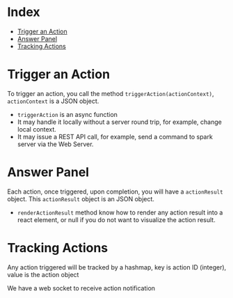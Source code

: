 # Index
* [Trigger an Action](#trigger-an-action)
* [Answer Panel](#answer-panel)
* [Tracking Actions](#tracking-actions)

# Trigger an Action

To trigger an action, you call the method `triggerAction(actionContext)`, `actionContext` is a JSON object.

* `triggerAction` is an async function
* It may handle it locally without a server round trip, for example, change local context.
* It may issue a REST API call, for example, send a command to spark server via the Web Server.


# Answer Panel
Each action, once triggered, upon completion, you will have a `actionResult` object. This `actionResult` object is an JSON object.
* `renderActionResult` method know how to render any action result into a react element, or null if you do not want to visualize the action result.

# Tracking Actions
Any action triggered will be tracked by a hashmap, key is action ID (integer), value is the action object

We have a web socket to receive action notification



